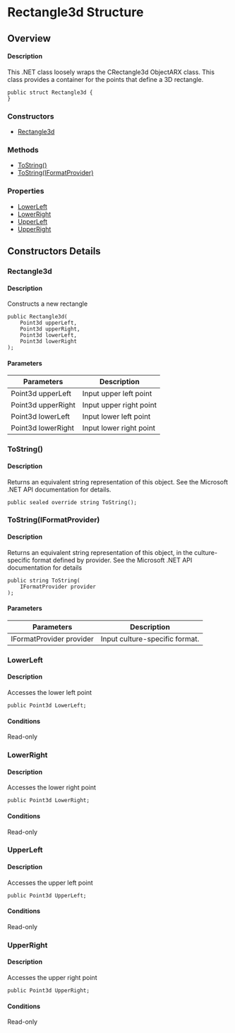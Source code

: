# Rectangle3d Structure

## Overview

#### Description
This .NET class loosely wraps the CRectangle3d ObjectARX class. 
This class provides a container for the points that define a 3D rectangle.
```text
public struct Rectangle3d {
}
```

### Constructors

- [Rectangle3d](#rectangle3d)

### Methods

- [ToString()](#tostring())
- [ToString(IFormatProvider)](#tostring(iformatprovider))

### Properties

- [LowerLeft](#lowerleft)
- [LowerRight](#lowerright)
- [UpperLeft](#upperleft)
- [UpperRight](#upperright)


## Constructors Details

### Rectangle3d

#### Description
Constructs a new rectangle
```text
public Rectangle3d(
    Point3d upperLeft, 
    Point3d upperRight, 
    Point3d lowerLeft, 
    Point3d lowerRight
);
```

#### Parameters

| Parameters | Description |
| --- | --- |
| Point3d upperLeft | Input upper left point |
| Point3d upperRight | Input upper right point |
| Point3d lowerLeft | Input lower left point |
| Point3d lowerRight | Input lower right point |

### ToString()

#### Description
Returns an equivalent string representation of this object. See the Microsoft .NET API documentation for details.
```text
public sealed override string ToString();
```

### ToString(IFormatProvider)

#### Description
Returns an equivalent string representation of this object, in the culture-specific format defined by provider. See the Microsoft .NET API documentation for details
```text
public string ToString(
    IFormatProvider provider
);
```

#### Parameters

| Parameters | Description |
| --- | --- |
| IFormatProvider provider | Input culture-specific format. |

### LowerLeft

#### Description
Accesses the lower left point
```text
public Point3d LowerLeft;
```

#### Conditions
Read-only
### LowerRight

#### Description
Accesses the lower right point
```text
public Point3d LowerRight;
```

#### Conditions
Read-only
### UpperLeft

#### Description
Accesses the upper left point
```text
public Point3d UpperLeft;
```

#### Conditions
Read-only
### UpperRight

#### Description
Accesses the upper right point
```text
public Point3d UpperRight;
```

#### Conditions
Read-only